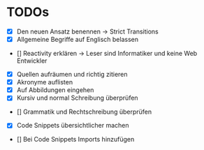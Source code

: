 # TODOs

- [x] Den neuen Ansatz benennen -> Strict Transitions
- [x] Allgemeine Begriffe auf Englisch belassen
- [] Reactivity erklären -> Leser sind Informatiker und keine Web Entwickler
- [x] Quellen aufräumen und richtig zitieren
- [x] Akronyme auflisten
- [x] Auf Abbildungen eingehen
- [x] Kursiv und normal Schreibung überprüfen
- [] Grammatik und Rechtschreibung überprüfen
- [x] Code Snippets übersichtlicher machen
- [] Bei Code Snippets Imports hinzufügen
